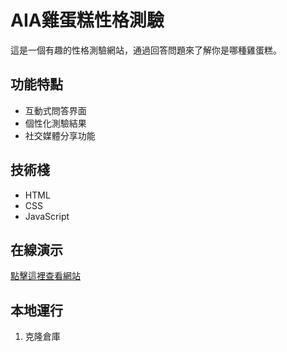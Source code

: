 # AIA雞蛋糕性格測驗

這是一個有趣的性格測驗網站，通過回答問題來了解你是哪種雞蛋糕。

## 功能特點
- 互動式問答界面
- 個性化測驗結果
- 社交媒體分享功能

## 技術棧
- HTML
- CSS
- JavaScript

## 在線演示
[點擊這裡查看網站](https://richhsueh.github.io/egg-puff)

## 本地運行
1. 克隆倉庫
